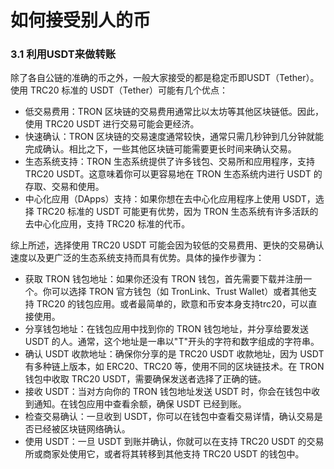 

# 如何接受别人的币

### **3.1 利用USDT来做转账**



除了各自公链的准确的币之外，一般大家接受的都是稳定币即USDT（Tether）。使用 TRC20 标准的 USDT（Tether）可能有几个优点：

- 低交易费用：TRON 区块链的交易费用通常比以太坊等其他区块链低。因此，使用 TRC20 USDT 进行交易可能会更经济。
- 快速确认：TRON 区块链的交易速度通常较快，通常只需几秒钟到几分钟就能完成确认。相比之下，一些其他区块链可能需要更长时间来确认交易。
- 生态系统支持：TRON 生态系统提供了许多钱包、交易所和应用程序，支持 TRC20 USDT。这意味着你可以更容易地在 TRON 生态系统内进行 USDT 的存取、交易和使用。
- 中心化应用（DApps）支持：如果你想在去中心化应用程序上使用 USDT，选择 TRC20 标准的 USDT 可能更有优势，因为 TRON 生态系统有许多活跃的去中心化应用，支持 TRC20 标准的代币。

综上所述，选择使用 TRC20 USDT 可能会因为较低的交易费用、更快的交易确认速度以及更广泛的生态系统支持而具有优势。具体的操作步骤为：

- 获取 TRON 钱包地址：如果你还没有 TRON 钱包，首先需要下载并注册一个。你可以选择 TRON 官方钱包（如 TronLink、Trust Wallet）或者其他支持 TRC20 的钱包应用。或者最简单的，欧意和币安本身支持trc20，可以直接使用。
- 分享钱包地址：在钱包应用中找到你的 TRON 钱包地址，并分享给要发送 USDT 的人。通常，这个地址是一串以"T"开头的字符和数字组成的字符串。
- 确认 USDT 收款地址：确保你分享的是 TRC20 USDT 收款地址，因为 USDT 有多种链上版本，如 ERC20、TRC20 等，使用不同的区块链技术。在 TRON 钱包中收取 TRC20 USDT，需要确保发送者选择了正确的链。
- 接收 USDT：当对方向你的 TRON 钱包地址发送 USDT 时，你会在钱包中收到通知。在钱包应用中查看余额，确保 USDT 已经到账。
- 检查交易确认：一旦收到 USDT，你可以在钱包中查看交易详情，确认交易是否已经被区块链网络确认。
- 使用 USDT：一旦 USDT 到账并确认，你就可以在支持 TRC20 USDT 的交易所或商家处使用它，或者将其转移到其他支持 TRC20 USDT 的钱包中。